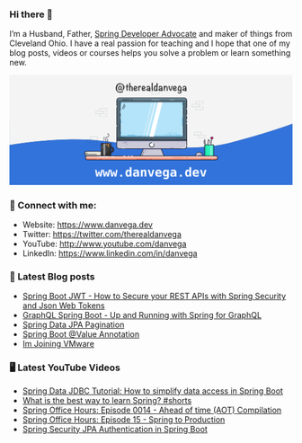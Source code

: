 ### Hi there 👋

I’m a Husband, Father, [Spring Developer Advocate](https://tanzu.vmware.com/developer/advocates/) and maker of things from Cleveland Ohio. I have a real passion for teaching and I hope that one of my blog posts, videos or courses helps you solve a problem or learn something new.

![Profile Header](./github_profile_header.png)

### 🤝 Connect with me:

- Website: https://www.danvega.dev
- Twitter: https://twitter.com/therealdanvega
- YouTube: http://www.youtube.com/danvega
- LinkedIn: https://www.linkedin.com/in/danvega

### 📝 Latest Blog posts

<!-- BLOG-POST-LIST:START -->
- [Spring Boot JWT - How to Secure your REST APIs with Spring Security and Json Web Tokens](https://www.danvega.dev/blog/2022/09/06/spring-security-jwt)
- [GraphQL Spring Boot - Up and Running with Spring for GraphQL](https://www.danvega.dev/blog/2022/05/17/spring-for-graphql)
- [Spring Data JPA Pagination](https://www.danvega.dev/blog/2022/05/12/spring-data-jpa-pagination)
- [Spring Boot @Value Annotation](https://www.danvega.dev/blog/2022/05/11/spring-boot-value-annotation)
- [Im Joining VMware](https://www.danvega.dev/blog/2022/01/24/im-joining-vmware)
<!-- BLOG-POST-LIST:END -->

### 🖥 Latest YouTube Videos

<!-- YOUTUBE:START -->
- [Spring Data JDBC Tutorial: How to simplify data access in Spring Boot](https://www.youtube.com/watch?v=l_T0nQNbFiM)
- [What is the best way to learn Spring? #shorts](https://www.youtube.com/watch?v=JetJaKkDLoE)
- [Spring Office Hours: Episode 0014 - Ahead of time &lpar;AOT&rpar; Compilation](https://www.youtube.com/watch?v=QPTSDrEJztg)
- [Spring Office Hours: Episode 15 - Spring to Production](https://www.youtube.com/watch?v=1cLu3sz56wY)
- [Spring Security JPA Authentication in Spring Boot](https://www.youtube.com/watch?v=awcCiqBO36E)
<!-- YOUTUBE:END -->
